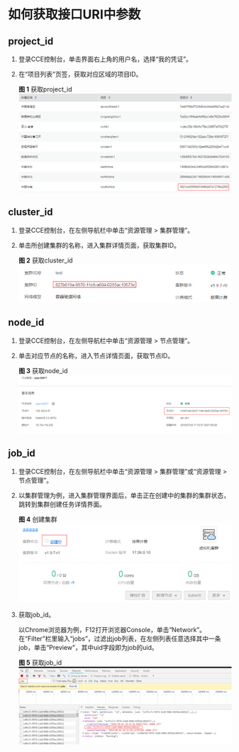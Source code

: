 # 如何获取接口URI中参数<a name="cce_02_0271"></a>

## project\_id<a name="section16020367542"></a>

1.  登录CCE控制台，单击界面右上角的用户名，选择“我的凭证”。
2.  在“项目列表”页签，获取对应区域的项目ID。

    **图 1**  获取project\_id<a name="fig1443910598174"></a>  
    ![](figures/获取project_id.png "获取project_id")


## cluster\_id<a name="section159011367564"></a>

1.  登录CCE控制台，在左侧导航栏中单击“资源管理 \> 集群管理”。
2.  单击所创建集群的名称，进入集群详情页面，获取集群ID。

    **图 2**  获取cluster\_id<a name="fig3188153914187"></a>  
    ![](figures/获取cluster_id.png "获取cluster_id")


## node\_id<a name="section38161013195615"></a>

1.  登录CCE控制台，在左侧导航栏中单击“资源管理 \> 节点管理”。
2.  单击对应节点的名称，进入节点详情页面，获取节点ID。

    **图 3**  获取node\_id<a name="fig975912216193"></a>  
    ![](figures/获取node_id.png "获取node_id")


## job\_id<a name="section36041618185611"></a>

1.  登录CCE控制台，在左侧导航栏中单击“资源管理 \> 集群管理”或“资源管理 \> 节点管理”。
2.  以集群管理为例，进入集群管理界面后，单击正在创建中的集群的集群状态，跳转到集群创建任务详情界面。

    **图 4**  创建集群<a name="fig1621272512015"></a>  
    ![](figures/创建集群.png "创建集群")

3.  获取job\_id。

    以Chrome浏览器为例，F12打开浏览器Console，单击“Network”。在“Filter”栏里输入“jobs”，过滤出job列表，在左侧列表任意选择其中一条job，单击“Preview”，其中uid字段即为job的uid。

    **图 5**  获取job\_id<a name="fig49321312222"></a>  
    ![](figures/获取job_id.png "获取job_id")


